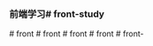 ### 前端学习#   f r o n t - s t u d y  
 #   f r o n t  
 #   f r o n t  
 #   f r o n t  
 #   f r o n t  
 #   f r o n t -  
 